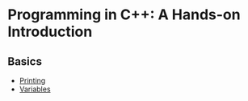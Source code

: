 # Programming in C++: A Hands-on Introduction
## Basics
- [Printing](Coding/C++/Printing.md)
- [Variables](Coding/C++/Variables.md)
